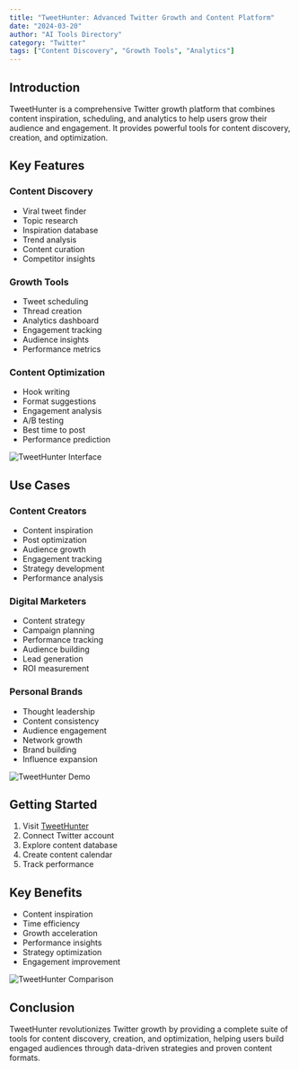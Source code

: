 ```yaml
---
title: "TweetHunter: Advanced Twitter Growth and Content Platform"
date: "2024-03-20"
author: "AI Tools Directory"
category: "Twitter"
tags: ["Content Discovery", "Growth Tools", "Analytics"]
---
```


## Introduction

TweetHunter is a comprehensive Twitter growth platform that combines content inspiration, scheduling, and analytics to help users grow their audience and engagement. It provides powerful tools for content discovery, creation, and optimization.

## Key Features

### Content Discovery
- Viral tweet finder
- Topic research
- Inspiration database
- Trend analysis
- Content curation
- Competitor insights

### Growth Tools
- Tweet scheduling
- Thread creation
- Analytics dashboard
- Engagement tracking
- Audience insights
- Performance metrics

### Content Optimization
- Hook writing
- Format suggestions
- Engagement analysis
- A/B testing
- Best time to post
- Performance prediction

![TweetHunter Interface](/imgs/tweethunter/interface.jpg)

## Use Cases

### Content Creators
- Content inspiration
- Post optimization
- Audience growth
- Engagement tracking
- Strategy development
- Performance analysis

### Digital Marketers
- Content strategy
- Campaign planning
- Performance tracking
- Audience building
- Lead generation
- ROI measurement

### Personal Brands
- Thought leadership
- Content consistency
- Audience engagement
- Network growth
- Brand building
- Influence expansion

![TweetHunter Demo](/imgs/tweethunter/demo.jpg)

## Getting Started

1. Visit [TweetHunter](https://tweethunter.io)
2. Connect Twitter account
3. Explore content database
4. Create content calendar
5. Track performance

## Key Benefits

- Content inspiration
- Time efficiency
- Growth acceleration
- Performance insights
- Strategy optimization
- Engagement improvement

![TweetHunter Comparison](/imgs/tweethunter/comparison.jpg)

## Conclusion

TweetHunter revolutionizes Twitter growth by providing a complete suite of tools for content discovery, creation, and optimization, helping users build engaged audiences through data-driven strategies and proven content formats. 